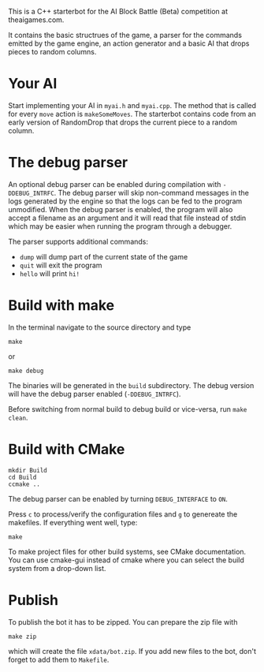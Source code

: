 This is a C++ starterbot for the AI Block Battle (Beta) competition at
theaigames.com.

It contains the basic structrues of the game, a parser for the commands emitted
by the game engine, an action generator and a basic AI that drops pieces to
random columns.

# Your AI

Start implementing your AI in `myai.h` and `myai.cpp`. The method that is
called for every `move` action is `makeSomeMoves`.  The starterbot contains
code from an early version of RandomDrop that drops the current piece to a
random column.

# The debug parser

An optional debug parser can be enabled during compilation with
`-DDEBUG_INTRFC`. The debug parser will skip non-command messages in the logs
generated by the engine so that the logs can be fed to the program unmodified.
When the debug parser is enabled, the program will also accept a filename as an
argument and it will read that file instead of stdin which may be easier when
running the program through a debugger.

The parser supports additional commands:

* `dump` will dump part of the current state of the game
* `quit` will exit the program
* `hello` will print `hi!`


# Build with make

In the terminal navigate to the source directory and type

    make 

or

    make debug

The binaries will be generated in the `build` subdirectory.  The debug version
will have the debug parser enabled (`-DDEBUG_INTRFC`).

Before switching from normal build to debug build or vice-versa, run `make
clean`.


# Build with CMake

    mkdir Build
    cd Build
    ccmake ..

The debug parser can be enabled by turning `DEBUG_INTERFACE` to `ON`.

Press `c` to process/verify the configuration files and `g` to genereate the
makefiles. If everything went well, type:

    make

To make project files for other build systems, see CMake documentation. You can
use cmake-gui instead of cmake where you can select the build system from a
drop-down list.

# Publish

To publish the bot it has to be zipped. You can prepare the zip file with

    make zip

which will create the file `xdata/bot.zip`. If you add new files to the bot,
don't forget to add them to `Makefile`.

